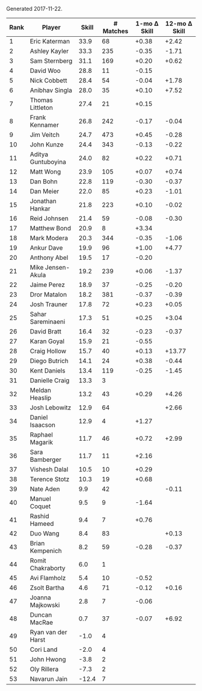 Generated 2017-11-22.

| Rank | Player             | Skill | # Matches | 1-mo Δ Skill | 12-mo Δ Skill |
|------|--------------------|-------|-----------|--------------|---------------|
|    1 | Eric Katerman      |  33.9 |        68 |        +0.38 |         +2.42 |
|    2 | Ashley Kayler      |  33.3 |       235 |        -0.35 |         -1.71 |
|    3 | Sam Sternberg      |  31.1 |       169 |        +0.20 |         +0.62 |
|    4 | David Woo          |  28.8 |        11 |        -0.15 |               |
|    5 | Nick Cobbett       |  28.4 |        54 |        -0.04 |         +1.78 |
|    6 | Anibhav Singla     |  28.0 |        35 |        +0.10 |         +7.52 |
|    7 | Thomas Littleton   |  27.4 |        21 |        +0.15 |               |
|    8 | Frank Kennamer     |  26.8 |       242 |        -0.17 |         -0.04 |
|    9 | Jim Veitch         |  24.7 |       473 |        +0.45 |         -0.28 |
|   10 | John Kunze         |  24.4 |       343 |        -0.13 |         -0.22 |
|   11 | Aditya Guntuboyina |  24.0 |        82 |        +0.22 |         +0.71 |
|   12 | Matt Wong          |  23.9 |       105 |        +0.07 |         +0.74 |
|   13 | Dan Bohn           |  22.8 |       119 |        -0.30 |         -0.37 |
|   14 | Dan Meier          |  22.0 |        85 |        +0.23 |         -1.01 |
|   15 | Jonathan Hankar    |  21.8 |       223 |        +0.10 |         -0.02 |
|   16 | Reid Johnsen       |  21.4 |        59 |        -0.08 |         -0.30 |
|   17 | Matthew Bond       |  20.9 |         8 |        +3.34 |               |
|   18 | Mark Modera        |  20.3 |       344 |        -0.35 |         -1.06 |
|   19 | Ankur Dave         |  19.9 |        96 |        +1.00 |         +4.77 |
|   20 | Anthony Abel       |  19.5 |        17 |        -0.20 |               |
|   21 | Mike Jensen-Akula  |  19.2 |       239 |        +0.06 |         -1.37 |
|   22 | Jaime Perez        |  18.9 |        37 |        -0.25 |         -0.20 |
|   23 | Dror Matalon       |  18.2 |       381 |        -0.37 |         -0.39 |
|   24 | Josh Trauner       |  17.8 |        72 |        +0.23 |         +0.05 |
|   25 | Sahar Sareminaeni  |  17.3 |        51 |        +0.25 |         +3.04 |
|   26 | David Bratt        |  16.4 |        32 |        -0.23 |         -0.37 |
|   27 | Karan Goyal        |  15.9 |        21 |        -0.55 |               |
|   28 | Craig Hollow       |  15.7 |        40 |        +0.13 |        +13.77 |
|   29 | Diego Butrich      |  14.1 |        24 |        +0.38 |         -0.44 |
|   30 | Kent Daniels       |  13.4 |       119 |        -0.25 |         -1.45 |
|   31 | Danielle Craig     |  13.3 |         3 |              |               |
|   32 | Meldan Heaslip     |  13.2 |        43 |        +0.29 |         +4.26 |
|   33 | Josh Lebowitz      |  12.9 |        64 |              |         +2.66 |
|   34 | Daniel Isaacson    |  12.9 |         4 |        +1.27 |               |
|   35 | Raphael Magarik    |  11.7 |        46 |        +0.72 |         +2.99 |
|   36 | Sara Bamberger     |  11.7 |        11 |        +2.16 |               |
|   37 | Vishesh Dalal      |  10.5 |        10 |        +0.29 |               |
|   38 | Terence Stotz      |  10.3 |        19 |        +0.68 |               |
|   39 | Nate Aden          |   9.9 |        42 |              |         -0.11 |
|   40 | Manuel Coquet      |   9.5 |         9 |        -1.64 |               |
|   41 | Rashid Hameed      |   9.4 |         7 |        +0.76 |               |
|   42 | Duo Wang           |   8.4 |        83 |              |         +0.13 |
|   43 | Brian Kempenich    |   8.2 |        59 |        -0.28 |         -0.37 |
|   44 | Romit Chakraborty  |   6.0 |         1 |              |               |
|   45 | Avi Flamholz       |   5.4 |        10 |        -0.52 |               |
|   46 | Zsolt Bartha       |   4.6 |        71 |        -0.12 |         +0.16 |
|   47 | Joanna Majkowski   |   2.8 |         7 |        -0.06 |               |
|   48 | Duncan MacRae      |   0.7 |        37 |        -0.07 |         +6.92 |
|   49 | Ryan van der Harst |  -1.0 |         4 |              |               |
|   50 | Cori Land          |  -2.0 |         4 |              |               |
|   51 | John Hwong         |  -3.8 |         2 |              |               |
|   52 | Oly Rillera        |  -7.3 |         2 |              |               |
|   53 | Navarun Jain       | -12.4 |         7 |              |               |